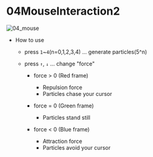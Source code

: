 # 04MouseInteraction2

![04_mouse](https://user-images.githubusercontent.com/26996041/30771234-61243a52-a07d-11e7-9836-cfb2738dfaff.gif)

- How to use
  - press `1`~`4`(n=0,1,2,3,4) ... generate particles(5^n)

  - press `↑`, `↓` ... change "force"
    - force > 0 (Red frame)
      - Repulsion force
      - Particles chase your cursor  

    - force = 0 (Green frame)
      - Particles stand still  

    - force < 0 (Blue frame)
      - Attraction force
      - Particles avoid your cursor
